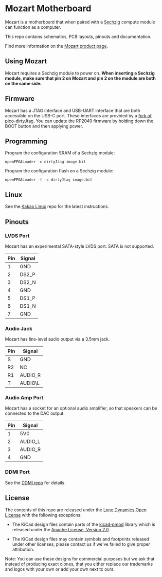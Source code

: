 # Mozart Motherboard

Mozart is a motherboard that when paired with a [Sechzig](https://github.com/machdyne/sechzig) compute module can function as a computer.

This repo contains schematics, PCB layouts, pinouts and documentation.

Find more information on the [Mozart product page](https://machdyne.com/product/mozart-motherboard/).

## Using Mozart

Mozart requires a Sechzig module to power on. **When inserting a Sechzig module, make sure that pin 2 on Mozart and pin 2 on the module are both on the same side.**

## Firmware

Mozart has a JTAG interface and USB-UART interface that are both accessible on the USB-C port. These interfaces are provided by a [fork of pico-dirtyJtag](https://github.com/machdyne/mozart/firmware). You can update the RP2040 firmware by holding down the BOOT button and then applying power.

## Programming

Program the configuration SRAM of a Sechzig module:

```
openFPGALoader -c dirtyJtag image.bit
```

Program the configuration flash on a Sechzig module:

```
openFPGALoader -f -c dirtyJtag image.bit
```

## Linux

See the [Kakao Linux](https://github.com/machdyne/kakao) repo for the latest instructions.

## Pinouts

### LVDS Port

Mozart has an experimental SATA-style LVDS port. SATA is not supported.

| Pin | Signal |
| --- | ------ |
| 1 | GND |
| 2 | DS2\_P |
| 3 | DS2\_N |
| 4 | GND |
| 5 | DS1\_P |
| 6 | DS1\_N |
| 7 | GND |

### Audio Jack

Mozart has line-level audio output via a 3.5mm jack.

| Pin | Signal |
| --- | ------ |
| S | GND |
| R2 | NC |
| R1 | AUDIO\_R |
| T | AUDIO\L |

### Audio Amp Port

Mozart has a socket for an optional audio amplifier, so that speakers
can be connected to the DAC output.

| Pin | Signal |
| --- | ------ |
| 1 | 5V0 |
| 2 | AUDIO\_L |
| 3 | AUDIO\_R |
| 4 | GND |

### DDMI Port

See the [DDMI repo](https://github.com/machdyne/ddmi) for details.

## License

The contents of this repo are released under the [Lone Dynamics Open License](LICENSE.md) with the following exceptions:

- The KiCad design files contain parts of the [kicad-pmod](https://github.com/mithro/kicad-pmod) library which is released under the [Apache License, Version 2.0](https://www.apache.org/licenses/LICENSE-2.0.html).

- The KiCad design files may contain symbols and footprints released under other licenses; please contact us if we've failed to give proper attribution.

Note: You can use these designs for commercial purposes but we ask that instead of producing exact clones, that you either replace our trademarks and logos with your own or add your own next to ours.
